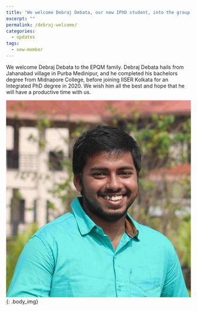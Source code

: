 ```yaml
---
title: "We welcome Debraj Debata, our new IPhD student, into the group."
excerpt: ""
permalink: /debraj-welcome/
categories:
  - updates
tags:
  - new-member
---
```


We welcome Debraj Debata to the EPQM family. Debraj Debata hails from Jahanabad village in Purba Medinipur, and he completed his bachelors degree from Midnapore College, before joining IISER Kolkata for an Integrated PhD degree in 2020.
We wish him all the best and hope that he will have a productive time with us.

![](../assets/images/about/people/debraj.png)
{: .body_img}
